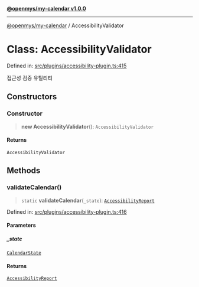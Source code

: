 [**@openmys/my-calendar v1.0.0**](../README.md)

***

[@openmys/my-calendar](../globals.md) / AccessibilityValidator

# Class: AccessibilityValidator

Defined in: [src/plugins/accessibility-plugin.ts:415](https://github.com/openmys/my-calendar/blob/96ebce4306bfb6a4ab4c4297a9b422c56933c5da/src/plugins/accessibility-plugin.ts#L415)

접근성 검증 유틸리티

## Constructors

### Constructor

> **new AccessibilityValidator**(): `AccessibilityValidator`

#### Returns

`AccessibilityValidator`

## Methods

### validateCalendar()

> `static` **validateCalendar**(`_state`): [`AccessibilityReport`](../interfaces/AccessibilityReport.md)

Defined in: [src/plugins/accessibility-plugin.ts:416](https://github.com/openmys/my-calendar/blob/96ebce4306bfb6a4ab4c4297a9b422c56933c5da/src/plugins/accessibility-plugin.ts#L416)

#### Parameters

##### \_state

[`CalendarState`](../interfaces/CalendarState.md)

#### Returns

[`AccessibilityReport`](../interfaces/AccessibilityReport.md)
